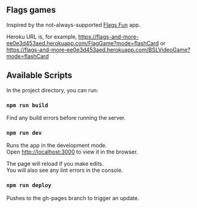## Flags games

Inspired by the not-always-supported [Flags Fun](https://apps.apple.com/us/app/flags-fun-free/id318095646/) app. 

Heroku URL is, for example, https://flags-and-more-ee0e3d453aed.herokuapp.com/FlagGame?mode=flashCard or https://flags-and-more-ee0e3d453aed.herokuapp.com/BSLVideoGame?mode=flashCard 

## Available Scripts

In the project directory, you can run:

### `npm run build`
Find any build errors before running the server.

### `npm run dev`
Runs the app in the development mode.\
Open [http://localhost:3000](http://localhost:3000) to view it in the browser.

The page will reload if you make edits.\
You will also see any lint errors in the console.

### `npm run deploy`
Pushes to the gh-pages branch to trigger an update.

